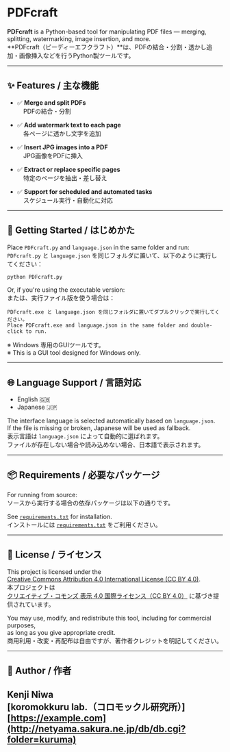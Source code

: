 # PDFcraft  
**PDFcraft** is a Python-based tool for manipulating PDF files — merging, splitting, watermarking, image insertion, and more.  
**PDFcraft（ピーディーエフクラフト）**は、PDFの結合・分割・透かし追加・画像挿入などを行うPython製ツールです。

---

## ✨ Features / 主な機能

- ✅ **Merge and split PDFs**  
　PDFの結合・分割

- ✅ **Add watermark text to each page**  
　各ページに透かし文字を追加

- ✅ **Insert JPG images into a PDF**  
　JPG画像をPDFに挿入

- ✅ **Extract or replace specific pages**  
　特定のページを抽出・差し替え

- ✅ **Support for scheduled and automated tasks**  
　スケジュール実行・自動化に対応

---

## 🚀 Getting Started / はじめかた

Place `PDFcraft.py` and `language.json` in the same folder and run:  
`PDFcraft.py` と `language.json` を同じフォルダに置いて、以下のように実行してください：

```bash
python PDFcraft.py
```

Or, if you're using the executable version:  
または、実行ファイル版を使う場合は：

```text
PDFcraft.exe と language.json を同じフォルダに置いてダブルクリックで実行してください。  
Place PDFcraft.exe and language.json in the same folder and double-click to run.
```

※ Windows 専用のGUIツールです。  
※ This is a GUI tool designed for Windows only.

---

## 🌐 Language Support / 言語対応

- English 🇬🇧  
- Japanese 🇯🇵  

The interface language is selected automatically based on `language.json`.  
If the file is missing or broken, Japanese will be used as fallback.  
表示言語は `language.json` によって自動的に選ばれます。  
ファイルが存在しない場合や読み込めない場合、日本語で表示されます。

---

## 📦 Requirements / 必要なパッケージ

For running from source:  
ソースから実行する場合の依存パッケージは以下の通りです。

See [`requirements.txt`](./requirements.txt) for installation.  
インストールには [`requirements.txt`](./requirements.txt) をご利用ください。

---

## 📜 License / ライセンス

This project is licensed under the  
[Creative Commons Attribution 4.0 International License (CC BY 4.0)](https://creativecommons.org/licenses/by/4.0/).  
本プロジェクトは  
[クリエイティブ・コモンズ 表示 4.0 国際ライセンス（CC BY 4.0）](https://creativecommons.org/licenses/by/4.0/) に基づき提供されています。

You may use, modify, and redistribute this tool, including for commercial purposes,  
as long as you give appropriate credit.  
商用利用・改変・再配布は自由ですが、著作者クレジットを明記してください。

---

## 👤 Author / 作者

**Kenji Niwa**  
[**koromokkuru lab.（コロモックル研究所）**][https://example.com](http://netyama.sakura.ne.jp/db/db.cgi?folder=kuruma)
---
